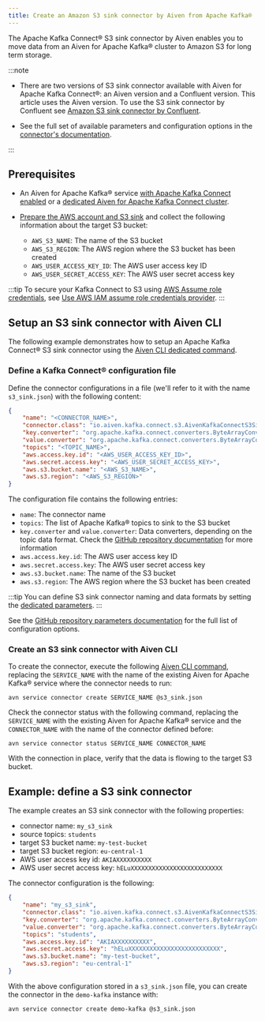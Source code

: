 ```yaml
---
title: Create an Amazon S3 sink connector by Aiven from Apache Kafka®
---
```


The Apache Kafka Connect® S3 sink connector by Aiven enables you to move data from an Aiven for Apache Kafka® cluster to Amazon S3 for long term storage.

:::note

- There are two versions of S3 sink connector available with Aiven for
  Apache Kafka Connect®: an Aiven version and a Confluent version. This article uses
  the Aiven version. To use the S3 sink connector by
  Confluent see [Amazon S3 sink connector by Confluent](/docs/products/kafka/kafka-connect/howto/s3-sink-connector-confluent).

- See the full set of available parameters and configuration
  options in the [connector's
  documentation](https://github.com/aiven/s3-connector-for-apache-kafka).

:::

## Prerequisites

- An Aiven for Apache Kafka® service [with Apache Kafka Connect enabled](enable-connect)
  or a [dedicated Aiven for Apache Kafka Connect cluster](/docs/products/kafka/kafka-connect/get-started#apache_kafka_connect_dedicated_cluster).

- [Prepare the AWS account and S3 sink](/docs/products/kafka/kafka-connect/howto/s3-sink-prereq)
  and collect the following information about the target S3 bucket:

  - `AWS_S3_NAME`: The name of the S3 bucket
  - `AWS_S3_REGION`: The AWS region where the S3 bucket has been created
  - `AWS_USER_ACCESS_KEY_ID`: The AWS user access key ID
  - `AWS_USER_SECRET_ACCESS_KEY`: The AWS user secret access key

:::tip
To secure your Kafka Connect to S3 using [AWS Assume role
credentials](https://docs.aws.amazon.com/sdkref/latest/guide/feature-assume-role-credentials.html),
see [Use AWS IAM assume role credentials provider](/docs/products/kafka/kafka-connect/howto/s3-iam-assume-role).
:::

## Setup an S3 sink connector with Aiven CLI

The following example demonstrates how to setup an Apache Kafka Connect®
S3 sink connector using the
[Aiven CLI dedicated command](/docs/tools/cli/service/connector#avn_service_connector_create).

### Define a Kafka Connect® configuration file

Define the connector configurations in a file (we'll refer to it with
the name `s3_sink.json`) with the following content:

```json
{
    "name": "<CONNECTOR_NAME>",
    "connector.class": "io.aiven.kafka.connect.s3.AivenKafkaConnectS3SinkConnector",
    "key.converter": "org.apache.kafka.connect.converters.ByteArrayConverter",
    "value.converter": "org.apache.kafka.connect.converters.ByteArrayConverter",
    "topics": "<TOPIC_NAME>",
    "aws.access.key.id": "<AWS_USER_ACCESS_KEY_ID>",
    "aws.secret.access.key": "<AWS_USER_SECRET_ACCESS_KEY>",
    "aws.s3.bucket.name": "<AWS_S3_NAME>",
    "aws.s3.region": "<AWS_S3_REGION>"
}
```

The configuration file contains the following entries:

-   `name`: The connector name
-   `topics`: The list of Apache Kafka® topics to sink to the S3 bucket
-   `key.converter` and `value.converter`: Data converters, depending on
    the topic data format. Check the [GitHub repository
    documentation](https://github.com/aiven/s3-connector-for-apache-kafka)
    for more information
-   `aws.access.key.id`: The AWS user access key ID
-   `aws.secret.access.key`: The AWS user secret access key
-   `aws.s3.bucket.name`: The name of the S3 bucket
-   `aws.s3.region`: The AWS region where the S3 bucket has been created

:::tip
You can define S3 sink connector naming and data formats by setting the
[dedicated parameters](/docs/products/kafka/kafka-connect/reference/s3-sink-additional-parameters).
:::

See the [GitHub repository parameters
documentation](https://github.com/aiven/s3-connector-for-apache-kafka)
for the full list of configuration options.

### Create an S3 sink connector with Aiven CLI

To create the connector, execute the following
[Aiven CLI command](/docs/tools/cli/service/connector#avn_service_connector_create), replacing the `SERVICE_NAME` with the name of the existing
Aiven for Apache Kafka® service where the connector needs to run:

```shell
avn service connector create SERVICE_NAME @s3_sink.json
```

Check the connector status with the following command, replacing the
`SERVICE_NAME` with the existing Aiven for Apache Kafka® service and the
`CONNECTOR_NAME` with the name of the connector defined before:

```
avn service connector status SERVICE_NAME CONNECTOR_NAME
```

With the connection in place, verify that the data is flowing to the
target S3 bucket.

## Example: define a S3 sink connector

The example creates an S3 sink connector with the following properties:

-   connector name: `my_s3_sink`
-   source topics: `students`
-   target S3 bucket name: `my-test-bucket`
-   target S3 bucket region: `eu-central-1`
-   AWS user access key id: `AKIAXXXXXXXXXX`
-   AWS user secret access key: `hELuXXXXXXXXXXXXXXXXXXXXXXXXXX`

The connector configuration is the following:

```json
{
    "name": "my_s3_sink",
    "connector.class": "io.aiven.kafka.connect.s3.AivenKafkaConnectS3SinkConnector",
    "key.converter": "org.apache.kafka.connect.converters.ByteArrayConverter",
    "value.converter": "org.apache.kafka.connect.converters.ByteArrayConverter",
    "topics": "students",
    "aws.access.key.id": "AKIAXXXXXXXXXX",
    "aws.secret.access.key": "hELuXXXXXXXXXXXXXXXXXXXXXXXXXX",
    "aws.s3.bucket.name": "my-test-bucket",
    "aws.s3.region": "eu-central-1"
}
```

With the above configuration stored in a `s3_sink.json` file, you can
create the connector in the `demo-kafka` instance with:

```shell
avn service connector create demo-kafka @s3_sink.json
```
